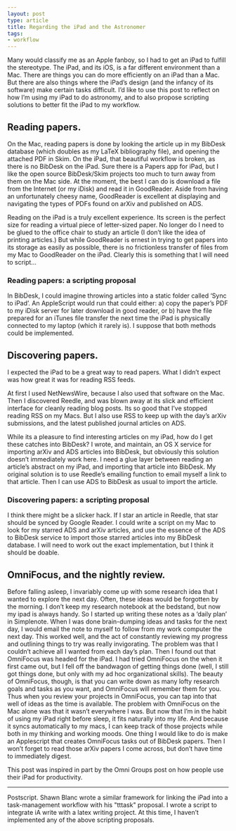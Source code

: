 ```yaml
---
layout: post
type: article
title: Regarding the iPad and the Astronomer
tags:
- workflow
---
```

Many would classify me as an Apple fanboy, so I had to get an iPad to fulfill the stereotype. The iPad, and its iOS, is a far different environment than a Mac. There are things you can do more efficiently on an iPad than a Mac. But there are also things where the iPad’s design (and the infancy of its software) make certain tasks difficult. I’d like to use this post to reflect on how I’m using my iPad to do astronomy, and to also propose scripting solutions to better fit the iPad to my workflow.



## Reading papers.

On the Mac, reading papers is done by looking the article up in my BibDesk database (which doubles as my LaTeX bibliography file), and opening the attached PDF in Skim. On the iPad, that beautiful workflow is broken, as there is no BibDesk on the iPad. Sure there is a Papers app for iPad, but I like the open source BibDesk/Skim projects too much to turn away from them on the Mac side.  At the moment, the best I can do is download a file from the Internet (or my iDisk) and read it in GoodReader. Aside from having an unfortunately cheesy name, GoodReader is excellent at displaying and navigating the types of PDFs found on arXiv and published on ADS.

Reading on the iPad is a truly excellent experience. Its screen is the perfect size for reading a virtual piece of letter-sized paper. No longer do I need to be glued to the office chair to study an article (I don’t like the idea of printing articles.)  But while GoodReader is ernest in trying to get papers into its storage as easily as possible, there is no frictionless transfer of files from my Mac to GoodReader on the iPad. Clearly this is something that I will need to script…

### Reading papers: a scripting proposal

In BibDesk, I could imagine throwing articles into a static folder called ‘Sync to iPad’. An AppleScript would run that could either: a) copy the paper’s PDF to my iDisk server for later download in good reader, or b) have the file prepared for an iTunes file transfer the next time the iPad is physically connected to my laptop (which it rarely is). I suppose that both methods could be implemented.

## Discovering papers.

I expected the iPad to be a great way to read papers. What I didn’t expect was how great it was for reading RSS feeds.

At first I used NetNewsWire, because I also used that software on the Mac. Then I discovered Reedle, and was blown away at its slick and efficient interface for cleanly reading blog posts. Its so good that I’ve stopped reading RSS on my Macs. But I also use RSS to keep up with the day’s arXiv submissions, and the latest published journal articles on ADS.

While its a pleasure to find interesting articles on my iPad, how do I get these catches into BibDesk? I wrote, and maintain, an OS X service for importing arXiv and ADS articles into BibDesk, but obviously this solution doesn’t immediately work here. I need a glue layer between reading an article’s abstract on my iPad, and importing that article into BibDesk.  My original solution is to use Reedle’s emailing function to email myself a link to that article. Then I can use ADS to BibDesk as usual to import the article.

### Discovering papers: a scripting proposal

I think there might be a slicker hack. If I star an article in Reedle, that star should be synced by Google Reader. I could write a script on my Mac to look for my starred ADS and arXiv articles, and use the essence of the ADS to BibDesk service to import those starred articles into my BibDesk database. I will need to work out the exact implementation, but I think it should be doable.

## OmniFocus, and the nightly review.

Before falling asleep, I invariably come up with some research idea that I wanted to explore the next day. Often, these ideas would be forgotten by the morning. I don’t keep my research notebook at the bedstand, but now my ipad is always handy. So I started up writing these notes as a ‘daily plan’ in Simplenote. When I was done brain-dumping ideas and tasks for the next day, I would email the note to myself to follow from my work computer the next day. This worked well, and the act of constantly reviewing my progress and outlining things to try was really invigorating. The problem was that I couldn’t achieve all I wanted from each day’s plan. Then I found out that OmniFocus was headed for the iPad.  I had tried OmniFocus on the when it first came out, but I fell off the bandwagon of getting things done (well, I still got things done, but only with my ad hoc organizational skills). The beauty of OmniFocus, though, is that you can write down as many lofty research goals and tasks as you want, and OmniFocus will remember them for you. Thus when you review your projects in OmniFocus, you can tap into that well of ideas as the time is available. The problem with OmniFocus on the Mac alone was that it wasn’t everywhere I was. But now that I’m in the habit of using my iPad right before sleep, it fits naturally into my life. And because it syncs automatically to my macs, I can keep track of those projects while both in my thinking and working moods.    One thing I would like to do is make an Applescript that creates OmniFocus tasks out of BibDesk papers. Then I won’t forget to read those arXiv papers I come across, but don’t have time to immediately digest.

This post was inspired in part by the Omni Groups post on how people use their iPad for productivity.

***

Postscript.
Shawn Blanc wrote a similar framework for linking the iPad into a task-management workflow with his "tttask" proposal. I wrote a script to integrate iA write with a latex writing project. At this time, I haven’t implemented any of the above scripting proposals.
